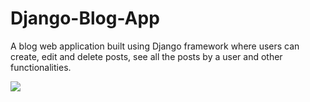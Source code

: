 # Django-Blog-App
A blog web application built using Django framework where users can create, edit and delete posts, see all the posts by a user and other functionalities.

![](Django-Blog.gif)

